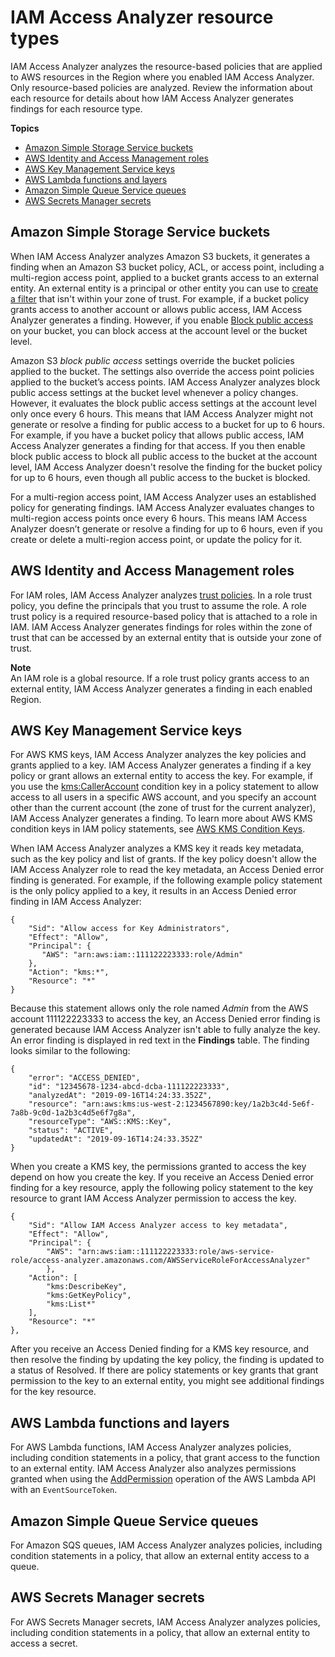 # IAM Access Analyzer resource types<a name="access-analyzer-resources"></a>

IAM Access Analyzer analyzes the resource\-based policies that are applied to AWS resources in the Region where you enabled IAM Access Analyzer\. Only resource\-based policies are analyzed\. Review the information about each resource for details about how IAM Access Analyzer generates findings for each resource type\.

**Topics**
+ [Amazon Simple Storage Service buckets](#access-analyzer-s3)
+ [AWS Identity and Access Management roles](#access-analyzer-iam-role)
+ [AWS Key Management Service keys](#access-analyzer-kms-key)
+ [AWS Lambda functions and layers](#access-analyzer-lambda)
+ [Amazon Simple Queue Service queues](#access-analyzer-sqs)
+ [AWS Secrets Manager secrets](#access-analyzer-secrets-manager)

## Amazon Simple Storage Service buckets<a name="access-analyzer-s3"></a>

When IAM Access Analyzer analyzes Amazon S3 buckets, it generates a finding when an Amazon S3 bucket policy, ACL, or access point, including a multi\-region access point, applied to a bucket grants access to an external entity\. An external entity is a principal or other entity you can use to [create a filter](access-analyzer-findings-filter.md) that isn't within your zone of trust\. For example, if a bucket policy grants access to another account or allows public access, IAM Access Analyzer generates a finding\. However, if you enable [Block public access](https://docs.aws.amazon.com/AmazonS3/latest/dev/access-control-block-public-access.html) on your bucket, you can block access at the account level or the bucket level\.

Amazon S3 *block public access* settings override the bucket policies applied to the bucket\. The settings also override the access point policies applied to the bucket’s access points\. IAM Access Analyzer analyzes block public access settings at the bucket level whenever a policy changes\. However, it evaluates the block public access settings at the account level only once every 6 hours\. This means that IAM Access Analyzer might not generate or resolve a finding for public access to a bucket for up to 6 hours\. For example, if you have a bucket policy that allows public access, IAM Access Analyzer generates a finding for that access\. If you then enable block public access to block all public access to the bucket at the account level, IAM Access Analyzer doesn't resolve the finding for the bucket policy for up to 6 hours, even though all public access to the bucket is blocked\.

For a multi\-region access point, IAM Access Analyzer uses an established policy for generating findings\. IAM Access Analyzer evaluates changes to multi\-region access points once every 6 hours\. This means IAM Access Analyzer doesn’t generate or resolve a finding for up to 6 hours, even if you create or delete a multi\-region access point, or update the policy for it\. 

## AWS Identity and Access Management roles<a name="access-analyzer-iam-role"></a>

For IAM roles, IAM Access Analyzer analyzes [trust policies](https://docs.aws.amazon.com/IAM/latest/UserGuide/id_roles_terms-and-concepts.html#term_trust-policy)\. In a role trust policy, you define the principals that you trust to assume the role\. A role trust policy is a required resource\-based policy that is attached to a role in IAM\. IAM Access Analyzer generates findings for roles within the zone of trust that can be accessed by an external entity that is outside your zone of trust\.

**Note**  
An IAM role is a global resource\. If a role trust policy grants access to an external entity, IAM Access Analyzer generates a finding in each enabled Region\.

## AWS Key Management Service keys<a name="access-analyzer-kms-key"></a>

For AWS KMS keys, IAM Access Analyzer analyzes the key policies and grants applied to a key\. IAM Access Analyzer generates a finding if a key policy or grant allows an external entity to access the key\. For example, if you use the [kms:CallerAccount](https://docs.aws.amazon.com/kms/latest/developerguide/policy-conditions.html#conditions-kms-caller-account) condition key in a policy statement to allow access to all users in a specific AWS account, and you specify an account other than the current account \(the zone of trust for the current analyzer\), IAM Access Analyzer generates a finding\. To learn more about AWS KMS condition keys in IAM policy statements, see [AWS KMS Condition Keys](https://docs.aws.amazon.com/IAM/latest/UserGuide/list_awskeymanagementservice.html#awskeymanagementservice-policy-keys)\.

When IAM Access Analyzer analyzes a KMS key it reads key metadata, such as the key policy and list of grants\. If the key policy doesn't allow the IAM Access Analyzer role to read the key metadata, an Access Denied error finding is generated\. For example, if the following example policy statement is the only policy applied to a key, it results in an Access Denied error finding in IAM Access Analyzer:

```
{
    "Sid": "Allow access for Key Administrators",
    "Effect": "Allow",
    "Principal": {
       "AWS": "arn:aws:iam::111122223333:role/Admin"
    },
    "Action": "kms:*",
    "Resource": "*"
}
```

Because this statement allows only the role named *Admin* from the AWS account 111122223333 to access the key, an Access Denied error finding is generated because IAM Access Analyzer isn't able to fully analyze the key\. An error finding is displayed in red text in the **Findings** table\. The finding looks similar to the following:

```
{
    "error": "ACCESS_DENIED",
    "id": "12345678-1234-abcd-dcba-111122223333",
    "analyzedAt": "2019-09-16T14:24:33.352Z",
    "resource": "arn:aws:kms:us-west-2:1234567890:key/1a2b3c4d-5e6f-7a8b-9c0d-1a2b3c4d5e6f7g8a",
    "resourceType": "AWS::KMS::Key",
    "status": "ACTIVE",
    "updatedAt": "2019-09-16T14:24:33.352Z"
}
```

When you create a KMS key, the permissions granted to access the key depend on how you create the key\. If you receive an Access Denied error finding for a key resource, apply the following policy statement to the key resource to grant IAM Access Analyzer permission to access the key\.

```
{
    "Sid": "Allow IAM Access Analyzer access to key metadata",
    "Effect": "Allow",
    "Principal": {
        "AWS": "arn:aws:iam::111122223333:role/aws-service-role/access-analyzer.amazonaws.com/AWSServiceRoleForAccessAnalyzer"
        },
    "Action": [
        "kms:DescribeKey",
        "kms:GetKeyPolicy",
        "kms:List*"
    ],
    "Resource": "*"
},
```

After you receive an Access Denied finding for a KMS key resource, and then resolve the finding by updating the key policy, the finding is updated to a status of Resolved\. If there are policy statements or key grants that grant permission to the key to an external entity, you might see additional findings for the key resource\. 

## AWS Lambda functions and layers<a name="access-analyzer-lambda"></a>

For AWS Lambda functions, IAM Access Analyzer analyzes policies, including condition statements in a policy, that grant access to the function to an external entity\. IAM Access Analyzer also analyzes permissions granted when using the [AddPermission](https://docs.aws.amazon.com/lambda/latest/dg/API_AddPermission.html) operation of the AWS Lambda API with an `EventSourceToken`\.

## Amazon Simple Queue Service queues<a name="access-analyzer-sqs"></a>

For Amazon SQS queues, IAM Access Analyzer analyzes policies, including condition statements in a policy, that allow an external entity access to a queue\.

## AWS Secrets Manager secrets<a name="access-analyzer-secrets-manager"></a>

For AWS Secrets Manager secrets, IAM Access Analyzer analyzes policies, including condition statements in a policy, that allow an external entity to access a secret\.
